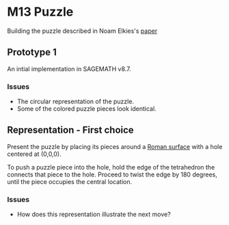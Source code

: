# M13 Puzzle

Building the puzzle described in Noam Elkies's [paper](https://arxiv.org/pdf/math/0508630.pdf)

## Prototype 1

An intial implementation in SAGEMATH v8.7.

### Issues
- The circular representation of the puzzle.
- Some of the colored puzzle pieces look identical.

## Representation - First choice

Present the puzzle by placing its pieces around a [Roman surface](https://en.wikipedia.org/wiki/Roman_surface) with a hole centered at (0,0,0).

To push a puzzle piece into the hole, hold the edge of the tetrahedron the connects that piece to the hole. Proceed to twist the edge by 180 degrees, until the piece occupies the central location.

### Issues
- How does this representation illustrate the next move?
